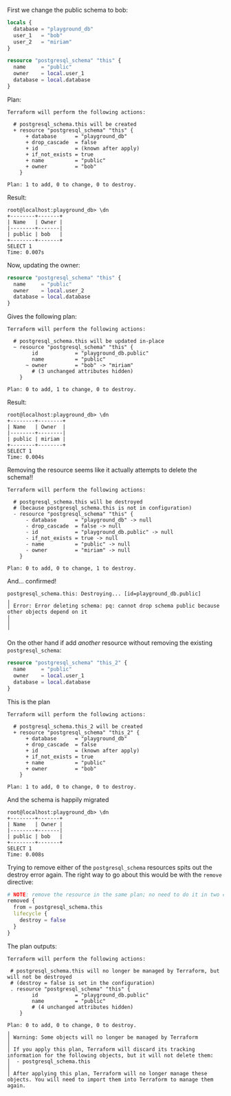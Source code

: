 
First we change the public schema to bob:

```terraform
locals {
  database = "playground_db"
  user_1   = "bob"
  user_2   = "miriam"
}

resource "postgresql_schema" "this" {
  name     = "public"
  owner    = local.user_1
  database = local.database
}

```

Plan:

```
Terraform will perform the following actions:

  # postgresql_schema.this will be created
  + resource "postgresql_schema" "this" {
      + database      = "playground_db"
      + drop_cascade  = false
      + id            = (known after apply)
      + if_not_exists = true
      + name          = "public"
      + owner         = "bob"
    }

Plan: 1 to add, 0 to change, 0 to destroy.
```

Result:

```
root@localhost:playground_db> \dn
+--------+-------+
| Name   | Owner |
|--------+-------|
| public | bob   |
+--------+-------+
SELECT 1
Time: 0.007s
```

Now, updating the owner:

```terraform
resource "postgresql_schema" "this" {
  name     = "public"
  owner    = local.user_2
  database = local.database
}

```

Gives the following plan:

```
Terraform will perform the following actions:

  # postgresql_schema.this will be updated in-place
  ~ resource "postgresql_schema" "this" {
        id            = "playground_db.public"
        name          = "public"
      ~ owner         = "bob" -> "miriam"
        # (3 unchanged attributes hidden)
    }

Plan: 0 to add, 1 to change, 0 to destroy.
```

Result:

```
root@localhost:playground_db> \dn
+--------+--------+
| Name   | Owner  |
|--------+--------|
| public | miriam |
+--------+--------+
SELECT 1
Time: 0.004s
```

Removing the resource seems like it actually attempts to delete the schema!!

```
Terraform will perform the following actions:

  # postgresql_schema.this will be destroyed
  # (because postgresql_schema.this is not in configuration)
  - resource "postgresql_schema" "this" {
      - database      = "playground_db" -> null
      - drop_cascade  = false -> null
      - id            = "playground_db.public" -> null
      - if_not_exists = true -> null
      - name          = "public" -> null
      - owner         = "miriam" -> null
    }

Plan: 0 to add, 0 to change, 1 to destroy.
```

And... confirmed!

```
postgresql_schema.this: Destroying... [id=playground_db.public]
╷
│ Error: Error deleting schema: pq: cannot drop schema public because other objects depend on it
│ 
│ 
╵
```

On the other hand if add _another_ resource without removing the existing `postgresql_schema`:

```terraform
resource "postgresql_schema" "this_2" {
  name     = "public"
  owner    = local.user_1
  database = local.database
}
```

This is the plan

```
Terraform will perform the following actions:

  # postgresql_schema.this_2 will be created
  + resource "postgresql_schema" "this_2" {
      + database      = "playground_db"
      + drop_cascade  = false
      + id            = (known after apply)
      + if_not_exists = true
      + name          = "public"
      + owner         = "bob"
    }

Plan: 1 to add, 0 to change, 0 to destroy.
```

And the schema is happily migrated

```
root@localhost:playground_db> \dn
+--------+-------+
| Name   | Owner |
|--------+-------|
| public | bob   |
+--------+-------+
SELECT 1
Time: 0.008s
```

Trying to remove either of the `postgresql_schema` resources spits out the destroy error again. The right way
to go about this would be with the `remove` directive:

```terraform
# NOTE: remove the resource in the same plan; no need to do it in two cycles!
removed {
  from = postgresql_schema.this
  lifecycle {
    destroy = false
  }
}
```

The plan outputs:

```
Terraform will perform the following actions:

 # postgresql_schema.this will no longer be managed by Terraform, but will not be destroyed
 # (destroy = false is set in the configuration)
 . resource "postgresql_schema" "this" {
        id            = "playground_db.public"
        name          = "public"
        # (4 unchanged attributes hidden)
    }

Plan: 0 to add, 0 to change, 0 to destroy.
╷
│ Warning: Some objects will no longer be managed by Terraform
│ 
│ If you apply this plan, Terraform will discard its tracking information for the following objects, but it will not delete them:
│  - postgresql_schema.this
│ 
│ After applying this plan, Terraform will no longer manage these objects. You will need to import them into Terraform to manage them again.
```
